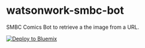 # watsonwork-smbc-bot
SMBC Comics Bot to retrieve a the image from a URL.

[![Deploy to Bluemix](https://bluemix.net/deploy/button.png)](https://bluemix.net/deploy?repository=https://github.com/WilliamHolmes/watsonwork-smbc-bot&branch=master)

